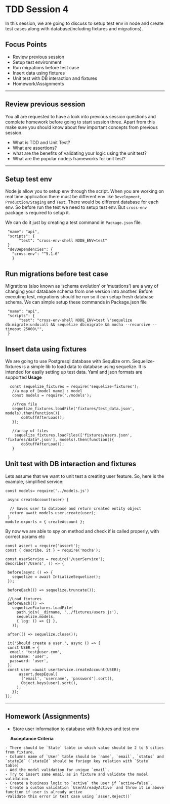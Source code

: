 # TDD Session 4
In this session, we are going to discuss to setup test env in node and create test cases along with database(including fixtures and migrations).

## Focus Points
- Review previous session
- Setup test environment
- Run migrations before test case
- Insert data using fixtures
- Unit test with DB interaction and fixtures
- Homework/Assignments

<hr />

## Review previous session
You all are requested to have a look into previous session questions and complete homework before going to start session three. Apart from this make sure you should know about few important concepts from previous session. 
- What is TDD and Unit Test?
- What are assertions?
- what are the benefits of validating your logic using the unit test?
- What are the popular nodejs frameworks for unit test?

<hr />

## Setup test env
 Node js allow you to setup env through the script. When you are working on real time application there must be different env like `Development`, `Production/Staging` and `Test`. There would be different database for each env. So before run the test we need to setup test env. But `cross-env` package is required to setup it.
 
 We can do it just by creating a test command in `Package.json` file.
 ```{
  "name": "api",
  "scripts": {
       "test": "cross-env-shell NODE_ENV=test"
  }
  "devDependencies": {
    "cross-env": "^5.1.6"
    }
 ```
 
## Run migrations before test case
 Migrations (also known as ‘schema evolution’ or ‘mutations’) are a way of changing your database schema from one version into another.
 Before executing test, migrations should be run so it can setup fresh database schema. We can simple setup these commands in Package.json file 
 ```{
  "name": "api",
  "scripts": {
       "test": "cross-env-shell NODE_ENV=test \"sequelize db:migrate:undo:all && sequelize db:migrate && mocha --recursive --timeout 25000\"",
  }
 ```

## Insert data using fixtures
 We are going to use Postgresql database with Sequlize orm. Sequelize-fixtures is a simple lib to load data to database using sequelize. It is intended for easily setting up test data. Yaml and json formats are supported
 **Usage**
 ```{
   const sequelize_fixtures = require('sequelize-fixtures');
    //a map of [model name] : model
    const models = require('./models');
    
    //from file
    sequelize_fixtures.loadFile('fixtures/test_data.json', models).then(function(){
        doStuffAfterLoad();
    });
    
    //array of files
     sequelize_fixtures.loadFiles(['fixtures/users.json', 'fixtures/data*.json'], models).then(function(){
        doStuffAfterLoad();
    }
 ```
 
 ## Unit test with DB interaction and fixtures
 Lets assume that we want to unit test a creating user feature.
 So, here is the example, simplified service:
 ```
 const models= require('../models.js')
 
  async createAccount(user) {

   // Saves user to database and return created entity object
   return await models.user.create(user);
  } 
module.exports = { createAccount };

 ```
By now we are able to spy on method and check if is called properly, with correct params etc
 ```{
 const assert = require('assert');
 const { describe, it } = require('mocha');
 
 const userService = require('/userService');
 describe('/Users', () => {
 
  before(async () => {
    sequelize = await IntializeSequelize();
  });

  beforeEach(() => sequelize.truncate());
  
  //Load fixtures
  beforeEach(() =>
    sequelizeFixtures.loadFile(
      path.join(__dirname, '../fixtures/users.js'),
      sequelize.models,
      { log: () => {} },
    ));

  after(() => sequelize.close());
  
  it('Should create a user.', async () => {
  const USER = {
   email: 'test@user.com',
   username: 'user',
   password: 'user',   
  };
  const user =await userService.createAccount(USER);
       assert.deepEqual(
        ['email', 'username', 'password'].sort(),
        Object.keys(user).sort(),
      );
    });
});
 ```

<hr />



## Homework (Assignments)
- Store user information to database with fixtures and test env

&nbsp; &nbsp; **Acceptance Criteria**

    - There should be `State` table in which value should be 2 to 5 cities from fixture.
    - Columns name of `User` table should be `name`, `email`, `status` and `stateId` (`stateId` should be foriegn key relation with `State` table)
    - Add the model validation for unique `email`.
    - Try to insert same email as in fixture and validate the model validation.
    - Create a business logic to `active` the user if `active=false`.
    - Create a custom validation `UserAlreadyActive` and throw it in above function if user is already active
    -Validate this error in test case using `asser.Reject()`





    









